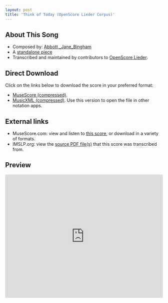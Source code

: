 ```yaml
---
layout: post
title: 'Think of Today (OpenScore Lieder Corpus)'
---
```


## About This Song

- Composed by: [Abbott,_Jane_Bingham](https://fourscoreandmore.org/openscore/lieder/Abbott,_Jane_Bingham)
- A [standalone piece](https://fourscoreandmore.org/openscore/lieder/Abbott,_Jane_Bingham/_)
- Transcribed and maintained by contributors to [OpenScore Lieder].

[OpenScore Lieder]: https://musescore.com/openscore-lieder-corpus

## Direct Download

Click on the links below to download the score in your preferred format:
- [MuseScore (compressed)](https://github.com/openscore/lieder/blob/main/scores/Abbott,_Jane_Bingham/_/Think_of_Today/lc6583512.mscz?raw=true).
- [MusicXML (compressed)](https://github.com/openscore/lieder/blob/main/scores/Abbott,_Jane_Bingham/_/Think_of_Today/lc6583512.mxl?raw=true). Use this version to open the file in other notation apps.

## External links

- MuseScore.com: view and listen to [this score][MuseScore], or download in a variety of formats.
- IMSLP.org: view the [source PDF file(s)][IMSLP] that this score was transcribed from.

[MuseScore]: https://musescore.com/score/6583512
[IMSLP]: https://imslp.org/wiki/Special:ReverseLookup/530500

## Preview

<iframe width="100%" height="394" src="https://musescore.com/openscore-lieder-corpus/scores/6583512/embed" frameborder="0" allowfullscreen allow="autoplay; fullscreen"></iframe>
